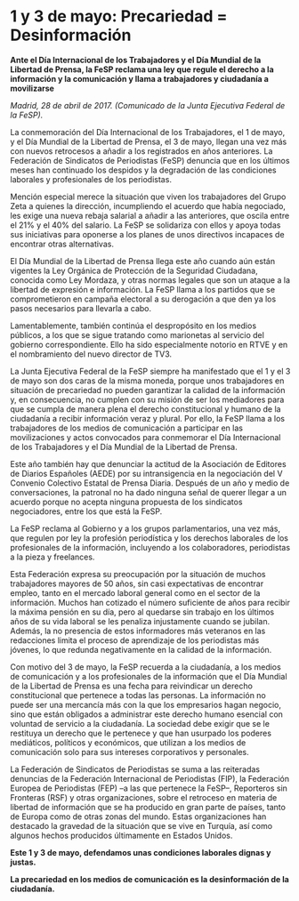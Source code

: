# 1 y 3 de mayo: Precariedad = Desinformación

**Ante el Día Internacional de los Trabajadores y el Día Mundial de la Libertad de Prensa, la FeSP reclama una ley que regule el derecho a la información y la comunicación y llama a trabajadores y ciudadanía a movilizarse**

*Madrid, 28 de abril de 2017. (Comunicado de la Junta Ejecutiva Federal de la FeSP).*

La conmemoración del Día Internacional de los Trabajadores, el 1 de mayo, y el Día Mundial de la Libertad de Prensa, el 3 de mayo, llegan una vez más con nuevos retrocesos a añadir a los registrados en años anteriores. La Federación de Sindicatos de Periodistas (FeSP) denuncia que en los últimos meses han continuado los despidos y la degradación de las condiciones laborales y profesionales de los periodistas.

Mención especial merece la situación que viven los trabajadores del Grupo Zeta a quienes la dirección, incumpliendo el acuerdo que había negociado, les exige una nueva rebaja salarial a añadir a las anteriores, que oscila entre el 21% y el 40% del salario. La FeSP se solidariza con ellos y apoya todas sus iniciativas para oponerse a los planes de unos directivos incapaces de encontrar otras alternativas.

El Día Mundial de la Libertad de Prensa llega este año cuando aún están vigentes la Ley Orgánica de Protección de la Seguridad Ciudadana, conocida como Ley Mordaza, y otras normas legales que son un ataque a la libertad de expresión e información. La FeSP llama a los partidos que se comprometieron en campaña electoral a su derogación a que den ya los pasos necesarios para llevarla a cabo.

Lamentablemente, también continúa el despropósito en los medios públicos, a los que se sigue tratando como marionetas al servicio del gobierno correspondiente. Ello ha sido especialmente notorio en RTVE y en el nombramiento del nuevo director de TV3.

La Junta Ejecutiva Federal de la FeSP siempre ha manifestado que el 1 y el 3 de mayo son dos caras de la misma moneda, porque unos trabajadores en situación de precariedad no pueden garantizar la calidad de la información y, en consecuencia, no cumplen con su misión de ser los mediadores para que se cumpla de manera plena el derecho constitucional y humano de la ciudadanía a recibir información veraz y plural. Por ello, la FeSP llama a los trabajadores de los medios de comunicación a participar en las movilizaciones y actos convocados para conmemorar el Día Internacional de los Trabajadores y el Día Mundial de la Libertad de Prensa.

Este año también hay que denunciar la actitud de la Asociación de Editores de Diarios Españoles (AEDE) por su intransigencia en la negociación del V Convenio Colectivo Estatal de Prensa Diaria. Después de un año y medio de conversaciones, la patronal no ha dado ninguna señal de querer llegar a un acuerdo porque no acepta ninguna propuesta de los sindicatos negociadores, entre los que está la FeSP.

La FeSP reclama al Gobierno y a los grupos parlamentarios, una vez más, que regulen por ley la profesión periodística y los derechos laborales de los profesionales de la información, incluyendo a los colaboradores, periodistas a la pieza y freelances.

Esta Federación expresa su preocupación por la situación de muchos trabajadores mayores de 50 años, sin casi expectativas de encontrar empleo, tanto en el mercado laboral general como en el sector de la información. Muchos han cotizado el número suficiente de años para recibir la máxima pensión en su día, pero al quedarse sin trabajo en los últimos años de su vida laboral se les penaliza injustamente cuando se jubilan. Además, la no presencia de estos informadores más veteranos en las redacciones limita el proceso de aprendizaje de los periodistas más jóvenes, lo que redunda negativamente en la calidad de la información.

Con motivo del 3 de mayo, la FeSP recuerda a la ciudadanía, a los medios de comunicación y a los profesionales de la información que el Día Mundial de la Libertad de Prensa es una fecha para reivindicar un derecho constitucional que pertenece a todas las personas. La información no puede ser una mercancía más con la que los empresarios hagan negocio, sino que están obligados a administrar este derecho humano esencial con voluntad de servicio a la ciudadanía. La sociedad debe exigir que se le restituya un derecho que le pertenece y que han usurpado los poderes mediáticos, políticos y económicos, que utilizan a los medios de comunicación solo para sus intereses corporativos y personales.

La Federación de Sindicatos de Periodistas se suma a las reiteradas denuncias de la Federación Internacional de Periodistas (FIP), la Federación Europea de Periodistas (FEP) –a las que pertenece la FeSP–, Reporteros sin Fronteras (RSF) y otras organizaciones, sobre el retroceso en materia de libertad de información que se ha producido en gran parte de países, tanto de Europa como de otras zonas del mundo. Estas organizaciones han destacado la gravedad de la situación que se vive en Turquía, así como algunos hechos producidos últimamente en Estados Unidos.

**Este 1 y 3 de mayo, defendamos unas condiciones laborales dignas y justas.**

**La precariedad en los medios de comunicación es la desinformación de la ciudadanía.**


